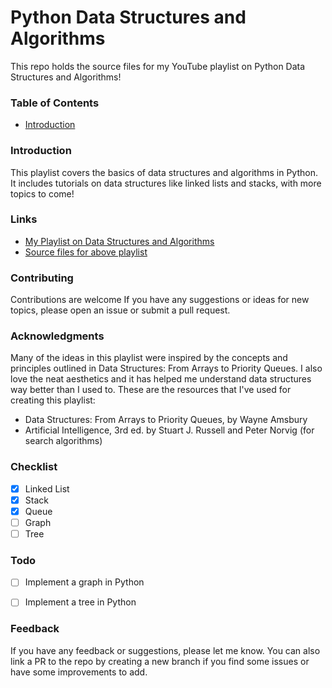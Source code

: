 # Python Data Structures and Algorithms

This repo holds the source files for my YouTube playlist on Python Data Structures and Algorithms!

### Table of Contents

- [Introduction](#introduction)

### Introduction

This playlist covers the basics of data structures and algorithms in Python. It includes tutorials on data structures like linked lists and stacks, with more topics to come!

### Links


- [My Playlist on Data Structures and Algorithms](https://www.youtube.com/watch?v=9IML3tLhk_U&list=PLZZl5Kp6TyTEtX-gOsCZrKBzlir_wjM86)
- [Source files for above playlist](https://github.com/rizanB/python_dsa)


### Contributing


Contributions are welcome If you have any suggestions or ideas for new topics, please open an issue or submit a pull request.


### Acknowledgments

Many of the ideas in this playlist were inspired by the concepts and principles outlined in Data Structures: From Arrays to Priority Queues. I also love the neat aesthetics and it has helped me understand data structures way better than I used to. These are the resources that I've used for creating this playlist:

- Data Structures: From Arrays to Priority Queues, by Wayne Amsbury
- Artificial Intelligence, 3rd ed. by Stuart J. Russell and Peter Norvig (for search algorithms)



### Checklist


- [x] Linked List
- [x] Stack
- [x] Queue
- [ ] Graph
- [ ] Tree

### Todo


- [ ] Implement a graph in Python
- [ ] Implement a tree in Python


### Feedback

If you have any feedback or suggestions, please let me know. You can also link a PR to the repo by creating a new branch if you find some issues or have some improvements to add.
